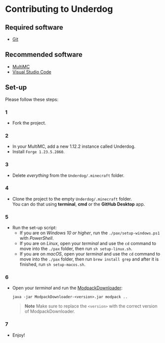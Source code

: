 # Contributing to Underdog

## Required software

- [Git]

## Recommended software

- [MultiMC]
- [Visual Studio Code]


## Set-up

Please follow these steps:

### 1

- Fork the project.

### 2

- In your MultiMC, add a new 1.12.2 instance called Underdog.
- Install `Forge 1.23.5.2860`.

### 3

- Delete *everything* from the `Underdog/.minecraft` folder.

### 4

- Clone the project to the empty `Underdog/.minecraft` folder. \
You can do that using **terminal**, **cmd** or the **GitHub Desktop** app.

### 5

- Run the set-up script:
    - If you are on _Windows 10 or higher_, run the `./pax/setup-windows.ps1` with _PowerShell_.
    - If you are on _Linux_, open your _terminal_ and use the `cd` command to move into the `./pax` folder, then run `sh setup-linux.sh`.
    - If you are on _macOS_, open your _terminal_ and use the `cd` command to move into the `./pax` folder, then run `brew install grep` and after it is finished, run `sh setup-macos.sh`.

### 6 

- Open your _terminal_ and run the [ModpackDownloader]:
    ```
    java -jar ModpackDownloader-<version>.jar modpack ..
    ```
    > **Note**
    > Make sure to replace the `<version>` with the correct version of ModpackDownloader.

### 7

- Enjoy!



<!-- Links: -->
[MultiMC]: https://multimc.org/
[Visual Studio Code]: https://code.visualstudio.com/
[Git]: https://git-scm.com/
[ModpackDownloader]: https://github.com/Joshyx/ModpackDownloader
